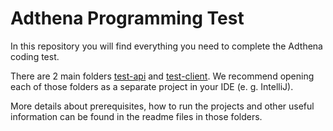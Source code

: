 Adthena Programming Test
========================

In this repository you will find everything you need to complete the Adthena coding test.

There are 2 main folders [test-api](test-api) and [test-client](test-client). We recommend opening each of those folders as a separate project in
your IDE (e. g. IntelliJ).

More details about prerequisites, how to run the projects and other useful information can be found in the readme files in those folders.
